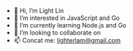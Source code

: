 - 👋 Hi, I’m Light Lin
- 👀 I’m interested in JavaScript and Go
- 🌱 I’m currently learning Node.js and Go
- 💞️ I’m looking to collaborate on
- 📫 Concat me: lighterlam@gmail.com

<!---
myLightLin/myLightLin is a ✨ special ✨ repository because its `README.md` (this file) appears on your GitHub profile.
You can click the Preview link to take a look at your changes.
--->
